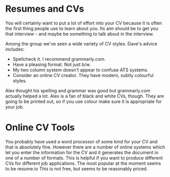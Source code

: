 # Resumes and CVs

You will certainly want to put a lot of effort into your CV because it is often the first thing people use to learn about you. 
Its aim should be to get you that interview - and maybe be something to talk about in the interview. 


Among the group we've seen a wide variety of CV styles. Dave's advice includes:

* Spellcheck it. I recommend grammarly.com.
* Have a pleasing format. Not just b/w.
* My two column system doesn't appear to confuse ATS systems.
* Consider an online CV creator. They have modern, subtly colourful styles.

Alex thought his spelling and grammar was good but grammarly.com actually helped a lot. 
Alex is a fan of black and white CVs, though. They are going to be printed out, so if you use colour make sure it is appropriate for your job.


# Online CV Tools

You probably have used a word processor of some kind for your CV and that is absolutely fine. 
However there are a number of online systems which let you enter the information for the CV and it generates the document in one of a number of formats. 
This is helpful if you want to produce different CVs for different job applications. 
The most popular at the moment seems to be resume.io This is not free, but seems to be reasonably priced. 
